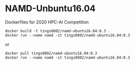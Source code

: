 # NAMD-Unbuntu16.04
Dockerfiles for 2020 HPC-AI Competition

```shell
docker build -t tings0802/namd-ubuntu16.04:0.3 .
docker run --name namd -it tings0802/namd-ubuntu16.04:0.3
```
or
```shell
docker pull tings0802/namd-ubuntu16.04:0.3
docker run --name namd -it tings0802/namd-ubuntu16.04:0.3
```